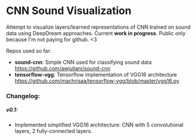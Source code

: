 # CNN Sound Visualization

Attempt to visualize layers/learned representations of CNN trained on sound data using DeepDream approaches.
Current __work in progress__. Public only because I'm not paying for github. <3

Repos used so far:
+ __sound-cnn__: Simple CNN used for classifying sound data https://github.com/awjuliani/sound-cnn
+ __tensorflow-vgg__: Tensorflow implementation of VGG16 architecture https://github.com/machrisaa/tensorflow-vgg/blob/master/vgg16.py

### Changelog:
##### v0.1:
  + Implemented simplified VGG16 architecture: CNN with 5 convolutional layers, 2 fully-connected layers.
